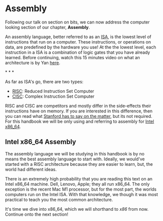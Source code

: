 # Assembly

Following our talk on section on bits, we can now address the computer
looking section of our chapter, **Assembly**.

An assembly language, better referred to as an [ISA](https://en.wikipedia.org/wiki/Instruction_set_architecture), is the lowest level of instructions that run on a computer. These instructions, or operations on data, are predefined by the hardware you use! At the the lowest level, each instruction in a ISA is a combination of logic gates that you have already learned. Before continuing, watch this 15 minutes video on what an architecture is by Yan [here](https://www.youtube.com/watch?v=9jc0eSnrzF4).

\* \* \*

As far as ISA's go, there are two types:
- [RISC](https://en.wikipedia.org/wiki/Reduced_instruction_set_computer): Reduced Instruction Set Computer
- [CISC](https://en.wikipedia.org/wiki/Complex_instruction_set_computer): Complex Instruction Set Computer

RISC and CISC are competitors and mostly differ in the side-effects their instructions have on memory. If you are interested in this difference, then you can read what [Stanford has to say on the matter](https://cs.stanford.edu/people/eroberts/courses/soco/projects/risc/risccisc/), but its not required. For this handbook we will be only using and referring to assembly for [Intel x86_64](https://en.wikipedia.org/wiki/X86-64).

## Intel x86_64 Assembly

The assembly language we will be studying in this handbook is by no means the best assembly language to start with. Ideally, we would've started with a RISC architecture because they are easier to learn, but, the world had different ideas. 

There is an extremely high probability that you are reading this text on an Intel x86_64 machine. Dell, Lenovo, Apple; they all run x86_64. The only exception is the recent Mac M1 processor, but for the most part, the worlds computers run on the Intel ISA. With that knowledge, we though it was most practical to teach you the most common architecture.

It's time we dive into x86_64, which we will shorthand to _x86_ from now.
Continue onto the next section!